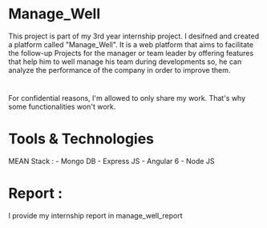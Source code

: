 # Manage_Well

This project is part of my 3rd year internship project. I desifned and created a platform called "Manage_Well". It is a web platform that aims to facilitate the follow-up Projects for the manager or team leader by offering features that help him to well manage his team during developments so, he can analyze the performance of the company in order to improve them.

#
For confidential reasons, I'm allowed to only share my work. That's why some functionalities won't work. 

# Tools & Technologies

MEAN Stack :
    - Mongo DB
    - Express JS
    - Angular 6
    - Node JS
    
# Report : 

I provide my internship report in manage_well_report
